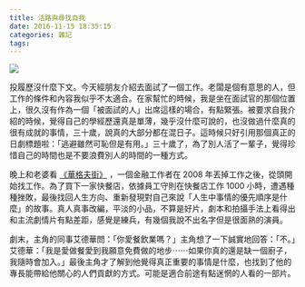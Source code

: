 ```yaml
---
title: 活路與尋找自我
date: 2016-11-15 18:35:15
categories: 雜記
tags:
---
```


![](https://c2.staticflickr.com/6/5751/31004426385_5bb5bc459c_m.jpg)

投履歷沒什麼下文。今天經朋友介紹去面試了一個工作。老闆是個有意思的人，但工作的條件和內容我似乎不太適合。在家幫忙的時候，我是坐在面試官的那個位置上，很久沒有作為一個「被面試的人」出席這樣的場合，有點緊張。被要求自我介紹的時候，覺得自己的學經歷還真是單薄，幾乎沒什麼可說的，也沒做過什麼真的很有成就的事情，三十歲，說真的大部分都在混日子。這時候只好引用那個真正的日劇標題啦：「逃避雖然可恥但是有用。」三十歲了，為了別人活了一輩子，覺得珍惜自己的時間也是不要浪費別人的時間的一種方式。

晚上和老婆看 [《華格夫街》](https://en.wikipedia.org/wiki/Waffle_Street) ，一個金融工作者在 2008 年丟掉工作之後，從頭開始找工作。為了買下一家快餐店，依據員工守則在快餐店工作 1000 小時，遭遇種種挫敗，最後找回人生方向、重新發現對自己來說「人生中事情的優先順序是什麼」的故事。真人真事改編，平淡的小品，不算是好片，劇本和拍攝手法上看得出和主流劇情片有點差距，感覺是練兵，有幾個我說不出名字但是很面熟的演員。

劇末，主角的同事艾德華問：「你愛餐飲業嗎？」主角想了一下誠實地回答：「不。」艾德華：「我是愛做餐愛到我願意免費做的地步⋯⋯如果你真的還是缺一個廚子，我隨時會加入。」最後主角才了解到他覺得真正重要的事情是什麼，也找到了他的專長能帶給他關心的人們貢獻的方式。可能是適合前途有點迷惘的人看的一部片。
